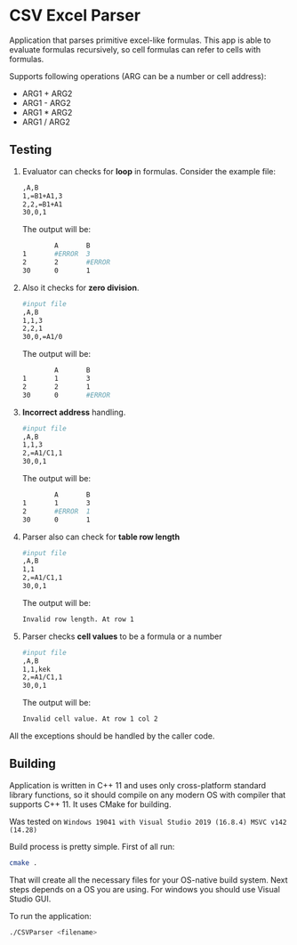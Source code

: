 ﻿# CSV Excel Parser

Application that parses primitive excel-like formulas. This app is able to evaluate formulas recursively, so cell formulas
can refer to cells with formulas.

Supports following operations (ARG can be a number or cell address):
- ARG1 + ARG2
- ARG1 - ARG2
- ARG1 * ARG2
- ARG1 / ARG2

## Testing

1. Evaluator can checks for **loop** in formulas. Consider the example file:

    ```bash
    ,A,B
    1,=B1+A1,3
    2,2,=B1+A1
    30,0,1
    ```

    The output will be:

    ```bash
            A       B
    1       #ERROR  3
    2       2       #ERROR
    30      0       1
    ```

2. Also it checks for **zero division**.

    ```bash
    #input file
    ,A,B
    1,1,3
    2,2,1
    30,0,=A1/0
    ```

    The output will be:

    ```bash
            A       B
    1       1       3
    2       2       1
    30      0       #ERROR
    ```
3. **Incorrect address** handling.
    ```bash
    #input file
    ,A,B
    1,1,3
    2,=A1/С1,1
    30,0,1
    ```

    The output will be:

    ```bash
            A       B
    1       1       3
    2       #ERROR  1
    30      0       1
    ```
4. Parser also can check for **table row length**
    ```bash
    #input file
    ,A,B
    1,1
    2,=A1/С1,1
    30,0,1
    ```

    The output will be:

    ```bash
    Invalid row length. At row 1
    ```
5. Parser checks **cell values** to be a formula or a number
    ```bash
    #input file
    ,A,B
    1,1,kek
    2,=A1/С1,1
    30,0,1
    ```

    The output will be:

    ```bash
    Invalid cell value. At row 1 col 2
    ```

All the exceptions should be handled by the caller code.

## Building

Application is written in C++ 11 and uses only cross-platform standard library functions, so it should compile on any modern
OS with compiler that supports C++ 11. It uses CMake for building.

Was tested on `Windows 19041 with Visual Studio 2019 (16.8.4) MSVC v142 (14.28)`

Build process is pretty simple. First of all run:

```bash
cmake .
```
That will create all the necessary files for your OS-native build system. Next steps depends on a OS you are using.
For windows you should use Visual Studio GUI.

To run the application:

```bash
./CSVParser <filename>
```


